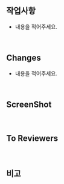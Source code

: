 ## 작업사항

- 내용을 적어주세요.

<br>

## Changes

- 내용을 적어주세요.

<br>

## ScreenShot



<br>

## To Reviewers



<br>

## 비고



<br>
